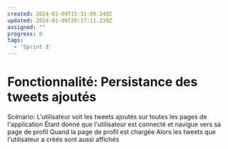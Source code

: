 ```yaml
---
created: 2024-01-09T15:31:09.240Z
updated: 2024-01-09T20:17:11.239Z
assigned: ""
progress: 0
tags:
  - 'Sprint 3'
---
```


# Fonctionnalité: Persistance des tweets ajoutés

Scénario: L'utilisateur voit les tweets ajoutés sur toutes les pages de l'application
  Étant donné que l'utilisateur est connecté et navigue vers sa page de profil
  Quand la page de profil est chargée
  Alors les tweets que l'utilisateur a créés sont aussi affichés
